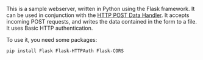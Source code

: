 This is a sample webserver, written in Python using the Flask framework. It can be used in conjunction with the [HTTP POST Data Handler](https://github.com/immersivecognition/unity-experiment-framework/wiki/HTTP-POST-setup). It accepts incoming POST requests, and writes the data contained in the form to a file. It uses Basic HTTP authentication.

To use it, you need some packages:

```
pip install Flask Flask-HTTPAuth Flask-CORS
```
